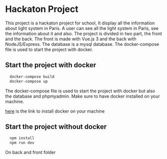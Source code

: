 # Hackaton Project

This project is a hackaton project for school, It display all the information about light system in Paris. 
A user can see all the light system in Paris, see the information about it and also. The project is divided in two part, the front and the back. The front is made with Vue.js 3 and the back with NodeJS/Express. The database is a mysql database. The docker-compose file is used to start the project with docker.

## Start the project with docker 

```bash 
  docker-compose build
  docker-compose up 
```
The docker-compose file is used to start the project with docker but also the database and phpmyadmin. Make sure to have docker installed on your machine.

[here](https://docs.docker.com/get-docker/) is the link to install docker on your machine 

## Start the project without docker 

```bash 
  npm install 
  npm run dev 
```

On back and front folder

